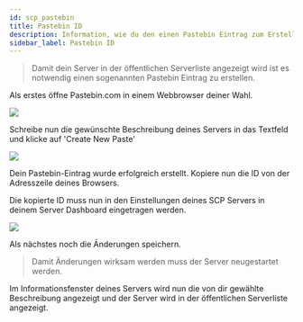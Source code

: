 ```yaml
---
id: scp_pastebin
title: Pastebin ID
description: Information, wie du den einen Pastebin Eintrag zum Erstellen einer Serverbeschreibung bei deinem SCP Server von ZAP-Hosting hinzufügen kannst - ZAP-Hosting.com Dokumentation
sidebar_label: Pastebin ID
---
```


> Damit dein Server in der öffentlichen Serverliste angezeigt wird ist es notwendig einen sogenannten Pastebin Eintrag zu erstellen.

Als erstes öffne Pastebin.com in einem Webbrowser deiner Wahl.

![](https://screensaver01.zap-hosting.com/index.php/s/YR7WHx7x4qmJ3NQ/preview)

Schreibe nun die gewünschte Beschreibung deines Servers in das Textfeld und klicke auf 'Create New Paste'

![](https://screensaver01.zap-hosting.com/index.php/s/FeDXeMFZg5SYDXq/preview)

Dein Pastebin-Eintrag wurde erfolgreich erstellt. Kopiere nun die ID von der Adresszeile deines Browsers.

Die kopierte ID muss nun in den Einstellungen deines SCP Servers in deinem Server Dashboard eingetragen werden.

![](https://screensaver01.zap-hosting.com/index.php/s/kT5wsgeC2fE434d/preview)

Als nächstes noch die Änderungen speichern.

> Damit Änderungen wirksam werden muss der Server neugestartet werden.

Im Informationsfenster deines Servers wird nun die von dir gewählte Beschreibung angezeigt und der Server wird in der öffentlichen Serverliste angezeigt.
